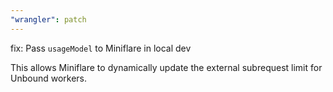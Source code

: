 ```yaml
---
"wrangler": patch
---
```


fix: Pass `usageModel` to Miniflare in local dev

This allows Miniflare to dynamically update the external subrequest limit for Unbound workers.